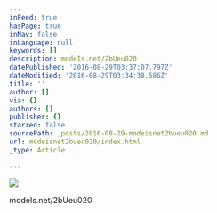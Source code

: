 ```yaml
---
inFeed: true
hasPage: true
inNav: false
inLanguage: null
keywords: []
description: modeIs.net/2bUeu020
datePublished: '2016-08-29T03:37:07.797Z'
dateModified: '2016-08-29T03:34:38.586Z'
title: ''
author: []
via: {}
authors: []
publisher: {}
starred: false
sourcePath: _posts/2016-08-29-modeisnet2bueu020.md
url: modeisnet2bueu020/index.html
_type: Article

---
```

![](https://the-grid-user-content.s3-us-west-2.amazonaws.com/ee2b1ba8-91fb-4b90-9d6d-d4a3d58e5c73.jpg)

modeIs.net/2bUeu020